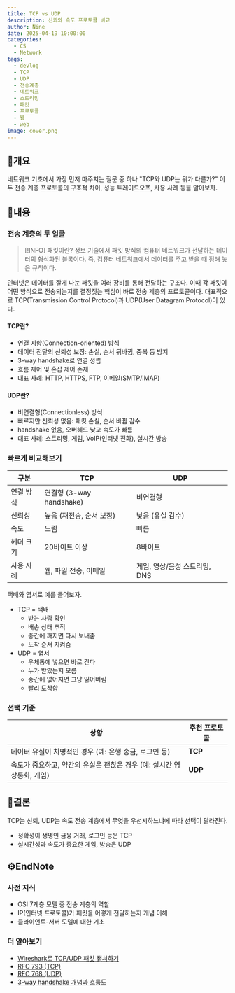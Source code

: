 ```yaml
---
title: TCP vs UDP
description: 신뢰와 속도 프로토콜 비교
author: Nine
date: 2025-04-19 10:00:00
categories:
  - CS
  - Network
tags:
  - devlog
  - TCP
  - UDP
  - 전송계층
  - 네트워크
  - 스트리밍
  - 패킷
  - 프로토콜
  - 웹
  - web
image: cover.png
---
```

## 📌개요

네트워크 기초에서 가장 먼저 마주치는 질문 중 하나 "TCP와 UDP는 뭐가 다른가?"
이 두 전송 계층 프로토콜의 구조적 차이, 성능 트레이드오프, 사용 사례 등을 알아보자.

## 📌내용

### 전송 계층의 두 얼굴

>[!INFO] 패킷이란?
>정보 기술에서 패킷 방식의 컴퓨터 네트워크가 전달하는 데이터의 형식화된 블록이다.
>즉, 컴퓨터 네트워크에서 데이터를 주고 받을 때 정해 놓은 규칙이다.

인터넷은 데이터를 잘게 나눈 패킷을 여러 장비를 통해 전달하는 구조다.
이때 각 패킷이 어떤 방식으로 전송되는지를 결정짓는 핵심이 바로 전송 계층의 프로토콜이다.
대표적으로 TCP(Transmission Control Protocol)과 UDP(User Datagram Protocol)이 있다.

#### TCP란?

- 연결 지향(Connection-oriented) 방식
- 데이터 전달의 신뢰성 보장: 손실, 순서 뒤바뀜, 중복 등 방지
- 3-way handshake로 연결 성립
- 흐름 제어 및 혼잡 제어 존재
- 대표 사례: HTTP, HTTPS, FTP, 이메일(SMTP/IMAP)

#### UDP란?

- 비연결형(Connectionless) 방식
- 빠르지만 신뢰성 없음: 패킷 손실, 순서 바뀜 감수
- handshake 없음, 오버헤드 낮고 속도가 빠름
- 대표 사례: 스트리밍, 게임, VoIP(인터넷 전화), 실시간 방송

### 빠르게 비교해보기

|구분|TCP|UDP|
|---|---|---|
|연결 방식|연결형 (3-way handshake)|비연결형|
|신뢰성|높음 (재전송, 순서 보장)|낮음 (유실 감수)|
|속도|느림|빠름|
|헤더 크기|20바이트 이상|8바이트|
|사용 사례|웹, 파일 전송, 이메일|게임, 영상/음성 스트리밍, DNS|

택배와 엽서로 예를 들어보자.

- TCP = 택배
    - 받는 사람 확인
    - 배송 상태 추적
    - 중간에 깨지면 다시 보내줌
    - 도착 순서 지켜줌
- UDP = 엽서
    - 우체통에 넣으면 바로 간다
    - 누가 받았는지 모름
    - 중간에 없어지면 그냥 잃어버림
    - 빨리 도착함

### 선택 기준

| 상황                                         | 추천 프로토콜 |
| ------------------------------------------ | ------- |
| 데이터 유실이 치명적인 경우 (예: 은행 송금, 로그인 등)          | **TCP** |
| 속도가 중요하고, 약간의 유실은 괜찮은 경우 (예: 실시간 영상통화, 게임) | **UDP** |

## 🎯결론

TCP는 신뢰, UDP는 속도
전송 계층에서 무엇을 우선시하느냐에 따라 선택이 달라진다.

- 정확성이 생명인 금융 거래, 로그인 등은 TCP
- 실시간성과 속도가 중요한 게임, 방송은 UDP

## ⚙️EndNote

### 사전 지식

- OSI 7계층 모델 중 전송 계층의 역할
- IP(인터넷 프로토콜)가 패킷을 어떻게 전달하는지 개념 이해
- 클라이언트-서버 모델에 대한 기초

### 더 알아보기

- [Wireshark로 TCP/UDP 패킷 캡쳐하기](https://www.wireshark.org/)
- [RFC 793 (TCP)](https://datatracker.ietf.org/doc/html/rfc793)
- [RFC 768 (UDP)](https://datatracker.ietf.org/doc/html/rfc768)
- [3-way handshake 개념과 흐름도](https://en.wikipedia.org/wiki/Transmission_Control_Protocol#Connection_establishment)